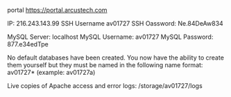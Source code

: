 portal https://portal.arcustech.com

IP: 216.243.143.99
SSH Username av01727
SSH Oassword: Ne.84DeAw834

MySQL Server: localhost
MySQL Username: av01727
MySQL Password: 877.e34edTpe

No default databases have been created. You now have the ability to create them yourself but they must be named in the following name format: av01727* (example: av01727a)

Live copies of Apache access and error logs: /storage/av01727/logs
